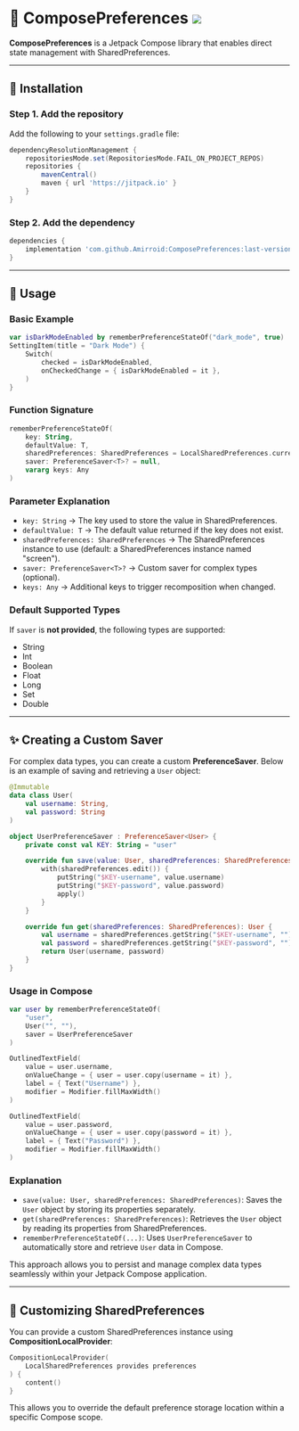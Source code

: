 # 📌 ComposePreferences    [![](https://jitpack.io/v/Amirroid/ComposePreferences.svg)](https://jitpack.io/#Amirroid/ComposePreferences)

**ComposePreferences** is a Jetpack Compose library that enables direct state management with SharedPreferences.

---

## 🚀 Installation

### **Step 1. Add the repository**
Add the following to your `settings.gradle` file:

```gradle
dependencyResolutionManagement {
    repositoriesMode.set(RepositoriesMode.FAIL_ON_PROJECT_REPOS)
    repositories {
        mavenCentral()
        maven { url 'https://jitpack.io' }
    }
}
```

### **Step 2. Add the dependency**

```gradle
dependencies {
    implementation 'com.github.Amirroid:ComposePreferences:last-version'
}
```

---

## 📖 Usage

### **Basic Example**

```kotlin
var isDarkModeEnabled by rememberPreferenceStateOf("dark_mode", true)
SettingItem(title = "Dark Mode") {
    Switch(
        checked = isDarkModeEnabled,
        onCheckedChange = { isDarkModeEnabled = it },
    )
}
```

### **Function Signature**

```kotlin
rememberPreferenceStateOf(
    key: String,
    defaultValue: T,
    sharedPreferences: SharedPreferences = LocalSharedPreferences.current ?: defaultPreferences(),
    saver: PreferenceSaver<T>? = null,
    vararg keys: Any
)
```

### **Parameter Explanation**
- `key: String` → The key used to store the value in SharedPreferences.
- `defaultValue: T` → The default value returned if the key does not exist.
- `sharedPreferences: SharedPreferences` → The SharedPreferences instance to use (default: a SharedPreferences instance named "screen").
- `saver: PreferenceSaver<T>?` → Custom saver for complex types (optional).
- `keys: Any` → Additional keys to trigger recomposition when changed.

### **Default Supported Types**
If `saver` is **not provided**, the following types are supported:

- String
- Int
- Boolean
- Float
- Long
- Set<String>
- Double

---

## ✨ Creating a Custom Saver
For complex data types, you can create a custom **PreferenceSaver**. Below is an example of saving and retrieving a `User` object:

```kotlin
@Immutable
data class User(
    val username: String,
    val password: String
)

object UserPreferenceSaver : PreferenceSaver<User> {
    private const val KEY: String = "user"

    override fun save(value: User, sharedPreferences: SharedPreferences) {
        with(sharedPreferences.edit()) {
            putString("$KEY-username", value.username)
            putString("$KEY-password", value.password)
            apply()
        }
    }

    override fun get(sharedPreferences: SharedPreferences): User {
        val username = sharedPreferences.getString("$KEY-username", "") ?: ""
        val password = sharedPreferences.getString("$KEY-password", "") ?: ""
        return User(username, password)
    }
}
```

### **Usage in Compose**

```kotlin
var user by rememberPreferenceStateOf(
    "user",
    User("", ""),
    saver = UserPreferenceSaver
)

OutlinedTextField(
    value = user.username,
    onValueChange = { user = user.copy(username = it) },
    label = { Text("Username") },
    modifier = Modifier.fillMaxWidth()
)

OutlinedTextField(
    value = user.password,
    onValueChange = { user = user.copy(password = it) },
    label = { Text("Password") },
    modifier = Modifier.fillMaxWidth()
)
```

### **Explanation**
- `save(value: User, sharedPreferences: SharedPreferences)`: Saves the `User` object by storing its properties separately.
- `get(sharedPreferences: SharedPreferences)`: Retrieves the `User` object by reading its properties from SharedPreferences.
- `rememberPreferenceStateOf(...)`: Uses `UserPreferenceSaver` to automatically store and retrieve `User` data in Compose.

This approach allows you to persist and manage complex data types seamlessly within your Jetpack Compose application.


---

## 🔧 Customizing SharedPreferences
You can provide a custom SharedPreferences instance using **CompositionLocalProvider**:

```kotlin
CompositionLocalProvider(
    LocalSharedPreferences provides preferences
) {
    content()
}
```

This allows you to override the default preference storage location within a specific Compose scope.

